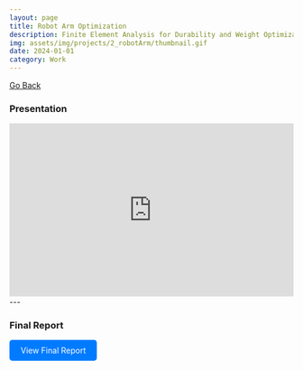```yaml
---
layout: page
title: Robot Arm Optimization
description: Finite Element Analysis for Durability and Weight Optimization in Robot Arm Design
img: assets/img/projects/2_robotArm/thumbnail.gif
date: 2024-01-01
category: Work
---
```


[Go Back](/projects)

### Presentation

<div style="position: relative; padding-bottom: 61%; height: 0; overflow: hidden;">
  <iframe src="https://docs.google.com/presentation/d/e/2PACX-1vSQesidpD67GIuddVz-BdYzN3iqI0ktWszQwf0hBygyb-e8UlFjdpBPY7bVWwwJjQ/embed?start=true&loop=false&delayms=3000" frameborder="0" style="position: absolute; top: 0; left: 0; width: 100%; height: 100%;" allowfullscreen="true" mozallowfullscreen="true" webkitallowfullscreen="true"></iframe>
</div>
---

### Final Report

<a href="/assets/pdf/projects/2_robotArm/FinalReport.pdf" target="_blank" style="display: inline-block; padding: 10px 20px; background-color: #007BFF; color: white; text-decoration: none; border-radius: 5px;">View Final Report</a>
